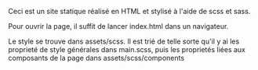 Ceci est un site statique réalisé en HTML et stylisé à l'aide de scss et sass. 

Pour ouvrir la page, il suffit de lancer index.html dans un navigateur.

Le style se trouve dans assets/scss. 
Il est trié de telle sorte qu'il y ai les proprieté de style générales dans main.scss, puis les proprietés liées aux composants de la page dans assets/scss/components